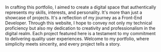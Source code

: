   In crafting this portfolio, I aimed to create a digital space that authentically represents my skills, interests, and personality.
It's more than just a showcase of projects. It's a reflection of my journey as a Front-End Developer. 
Through this website, I hope to convey not only my technical proficiency but also my dedication to creativity and professionalism in the digital realm. 
Each project featured here is a testament to my commitment to delivering quality user experiences.
Welcome to my portfolio, where simplicity meets sincerity, and every project tells a story.

